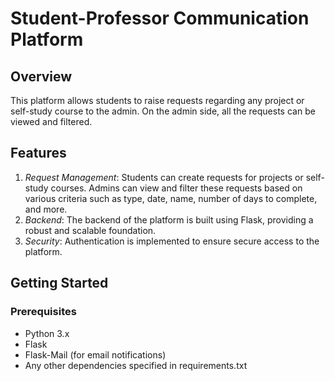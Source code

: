 # Student-Professor Communication Platform

## Overview
This platform allows students to raise requests regarding any project or self-study course to the admin. On the admin side, all the requests can be viewed and filtered.

## Features
1. *Request Management*: Students can create requests for projects or self-study courses. Admins can view and filter these requests based on various criteria such as type, date, name, number of days to complete, and more.
2. *Backend*: The backend of the platform is built using Flask, providing a robust and scalable foundation.
3. *Security*: Authentication is implemented to ensure secure access to the platform.

## Getting Started

### Prerequisites
- Python 3.x
- Flask
- Flask-Mail (for email notifications)
- Any other dependencies specified in requirements.txt
